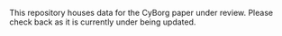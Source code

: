 This repository houses data for the CyBorg paper under review. Please check back as it is
currently under being updated.
